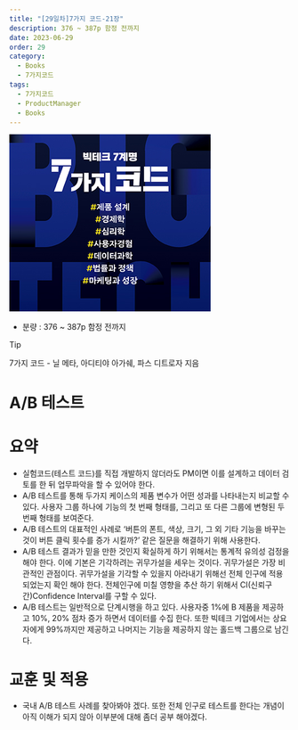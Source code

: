 ```yaml
---
title: "[29일차]7가지 코드-21장"
description: 376 ~ 387p 함정 전까지
date: 2023-06-29
order: 29
category:
  - Books
  - 7가지코드
tags:
  - 7가지코드
  - ProductManager
  - Books
---
```

![표지](./Untitled.png)
- 분량 : 376 ~ 387p 함정 전까지

>[!tip]
>7가지 코드 - 닐 메타, 아디티야 아가쉐, 파스 디트로자 지음


# A/B 테스트

# 요약

- 실험코드(테스트 코드)를 직접 개발하지 않더라도 PM이면 이를 설계하고 데이터 검토를 한 뒤 업무파악을 할 수 있어야 한다.
- A/B 테스트를 통해 두가지 케이스의 제품 변수가 어떤 성과를 나타내는지 비교할 수 있다. 사용자 그룹 하나에 기능의 첫 번째 형태를, 그리고 또 다른 그룹에 변형된 두 번째 형태를 보여준다.
- A/B 테스트의 대표적인 사례로 ‘버튼의 폰트, 색상, 크기, 그 외 기타 기능을 바꾸는 것이 버튼 클릭 횟수를 증가 시킬까?’ 같은 질문을 해결하기 위해 사용한다.
- A/B 테스트 결과가 믿을 만한 것인지 확실하게 하기 위해서는 통계적 유의성 검정을 해야 한다. 이에 기본은 기각하려는 귀무가설을 세우는 것이다. 귀무가설은 가장 비관적인 관점이다. 
귀무가설을 기각할 수 있을지 아라내기 위해선 전체 인구에 적용되었는지 확인 해야 한다. 전체인구에 미칠 영향을 추산 하기 위해서 CI(신뢰구간)Confidence Interval를 구할 수 있다.
- A/B 테스트는 일반적으로 단계시행을 하고 있다. 사용자중 1%에 B 제품을 제공하고 10%, 20% 점차 증가 하면서 데이터를 수집 한다. 또한 빅테크 기업에서는 상요자에게 99%까지만 제공하고 나머지는 기능을 제공하지 않는 홀드백 그룹으로 남긴다.

# 교훈 및 적용

- 국내 A/B 테스트 사례를 찾아봐야 겠다. 또한 전체 인구로 테스트를 한다는 개념이 아직 이해가 되지 않아 이부분에 대해 좀더 공부 해야겠다.